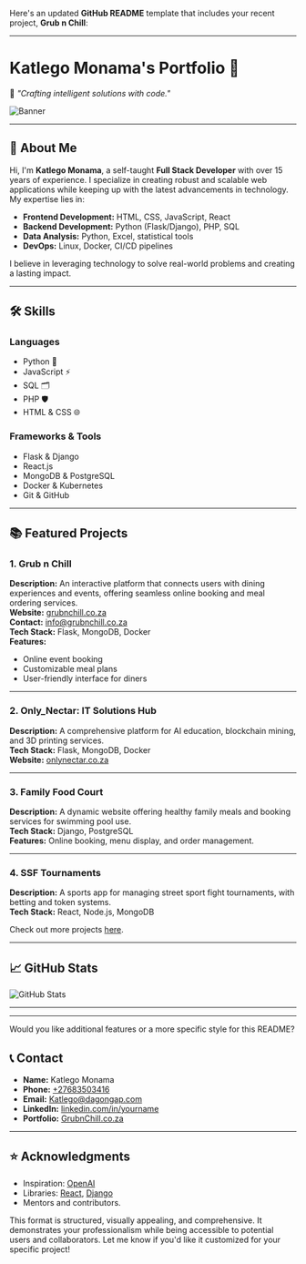 Here's an updated **GitHub README** template that includes your recent project, **Grub n Chill**:  

---

# **Katlego Monama's Portfolio** 🌟  

🚀 _"Crafting intelligent solutions with code."_  

![Banner](https://images.unsplash.com/photo-1504384308090-c894fdcc538d?crop=entropy&cs=tinysrgb&fit=max&fm=jpg&ixid=MnwzNjUyOXwwfDF8c2VhcmNofDV8fGNvZGluZyUyQ3Byb2dyYW1taW5nfGVufDB8fHx8MTY4NTE3OTg0MA&ixlib=rb-4.0.3&q=80&w=1080)

---

## **👋 About Me**  

Hi, I'm **Katlego Monama**, a self-taught **Full Stack Developer** with over 15 years of experience. I specialize in creating robust and scalable web applications while keeping up with the latest advancements in technology. My expertise lies in:  

- **Frontend Development:** HTML, CSS, JavaScript, React  
- **Backend Development:** Python (Flask/Django), PHP, SQL  
- **Data Analysis:** Python, Excel, statistical tools  
- **DevOps:** Linux, Docker, CI/CD pipelines  

I believe in leveraging technology to solve real-world problems and creating a lasting impact.

---

## **🛠️ Skills**

### **Languages**  
- Python 🐍  
- JavaScript ⚡  
- SQL 🗂️  
- PHP 🛡️  
- HTML & CSS 🌐  

### **Frameworks & Tools**  
- Flask & Django  
- React.js  
- MongoDB & PostgreSQL  
- Docker & Kubernetes  
- Git & GitHub  

---

## **📚 Featured Projects**  

### **1. Grub n Chill**  
**Description:** An interactive platform that connects users with dining experiences and events, offering seamless online booking and meal ordering services.  
**Website:** [grubnchill.co.za](https://grubnchill.co.za)  
**Contact:** [info@grubnchill.co.za](mailto:info@grubnchill.co.za)  
**Tech Stack:** Flask, MongoDB, Docker  
**Features:**  
- Online event booking  
- Customizable meal plans  
- User-friendly interface for diners  

---

### **2. Only_Nectar: IT Solutions Hub**  
**Description:** A comprehensive platform for AI education, blockchain mining, and 3D printing services.  
**Tech Stack:** Flask, MongoDB, Docker  
**Website:** [onlynectar.co.za](https://onlynectar.co.za)  

---

### **3. Family Food Court**  
**Description:** A dynamic website offering healthy family meals and booking services for swimming pool use.  
**Tech Stack:** Django, PostgreSQL  
**Features:** Online booking, menu display, and order management.  

---

### **4. SSF Tournaments**  
**Description:** A sports app for managing street sport fight tournaments, with betting and token systems.  
**Tech Stack:** React, Node.js, MongoDB  

Check out more projects [here](#).  

---

## **📈 GitHub Stats**  

![GitHub Stats](https://github-readme-stats.vercel.app/api?username=katlegomonama&show_icons=true&theme=radical)  

---



---

Would you like additional features or a more specific style for this README?

## 📞 **Contact**
- **Name:** Katlego Monama
- **Phone:** [+27683503416](tel:+27683503416)
- **Email:** [Katlego@dagongap.com](mailto:Katlego@dagongap.com)  
- **LinkedIn:** [linkedin.com/in/yourname](https://linkedin.com/in/katlego-monama)  
- **Portfolio:** [GrubnChill.co.za](https://grubnchill.com)

---

## ⭐ **Acknowledgments**
- Inspiration: [OpenAI](https://openai.com/)
- Libraries: [React](https://reactjs.org/), [Django](https://www.djangoproject.com/)
- Mentors and contributors.



This format is structured, visually appealing, and comprehensive. It demonstrates your professionalism while being accessible to potential users and collaborators. Let me know if you'd like it customized for your specific project!
